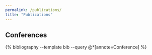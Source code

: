 ```yaml
---
permalink: /publications/
title: "Publications"
---
```

<!-- ## Journals
{% bibliography --template bib --query @*[annote=Journal] %} -->

## Conferences
{% bibliography --template bib --query @*[annote=Conference] %}
